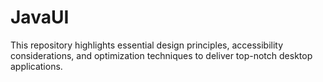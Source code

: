 # JavaUI
This repository highlights essential design principles, accessibility considerations, and optimization techniques to deliver top-notch desktop applications.
